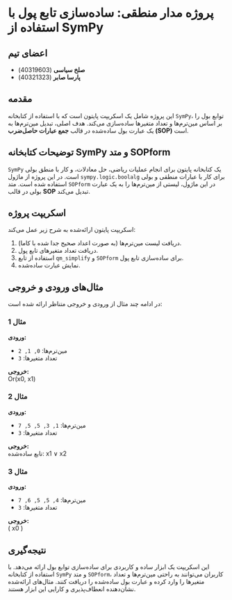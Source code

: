 # پروژه مدار منطقی: ساده‌سازی تابع پول با استفاده از SymPy

## اعضای تیم
- **صلخ سیاسی** (40319603)  
- **پارسا صابر** (40321323)  

## مقدمه
این پروژه شامل یک اسکریپت پایتون است که با استفاده از کتابخانه `SymPy`، توابع بول را بر اساس مین‌ترم‌ها و تعداد متغیرها ساده‌سازی می‌کند. هدف اصلی، تبدیل مین‌ترم‌ها به یک عبارت بول ساده‌شده در قالب **جمع عبارات حاصل‌ضرب (SOP)** است.

## توضیحات کتابخانه SymPy و متد SOPform
`SymPy` یک کتابخانه پایتون برای انجام عملیات ریاضی، حل معادلات، و کار با منطق بولی است. در این پروژه از ماژول `sympy.logic.boolalg` برای کار با عبارات منطقی و بولی استفاده شده است. متد `SOPform` در این ماژول، لیستی از مین‌ترم‌ها را به یک عبارت بولی در قالب **SOP** تبدیل می‌کند.

## اسکریپت پروژه
اسکریپت پایتون ارائه‌شده به شرح زیر عمل می‌کند:
1. دریافت لیست مین‌ترم‌ها (به صورت اعداد صحیح جدا شده با کاما).  
2. دریافت تعداد متغیرهای تابع پول.  
3. استفاده از تابع `qm_simplify` و `SOPform` برای ساده‌سازی تابع پول.  
4. نمایش عبارت ساده‌شده.

## مثال‌های ورودی و خروجی
در ادامه چند مثال از ورودی و خروجی متناظر ارائه شده است:

### مثال 1
**ورودی:**  
- مین‌ترم‌ها: `0, 1, 2`  
- تعداد متغیرها: `3`  

**خروجی:**  
Or(x0, x1)

### مثال 2
**ورودی:**  
- مین‌ترم‌ها: `1, 3, 5, 5, 7`  
- تعداد متغیرها: `3`  

**خروجی:**  
تابع ساده‌شده: x1 ∨ x2

### مثال 3
**ورودی:**  
- مین‌ترم‌ها: `4, 5, 5, 6, 7`  
- تعداد متغیرها: `3`  

**خروجی:**  
\( x0 \)

## نتیجه‌گیری
این اسکریپت یک ابزار ساده و کاربردی برای ساده‌سازی توابع بول ارائه می‌دهد. با استفاده از کتابخانه `SymPy` و متد `SOPform`، کاربران می‌توانند به راحتی مین‌ترم‌ها و تعداد متغیرها را وارد کرده و عبارت بول ساده‌شده را دریافت کنند. مثال‌های ارائه‌شده نشان‌دهنده انعطاف‌پذیری و کارایی این ابزار هستند.